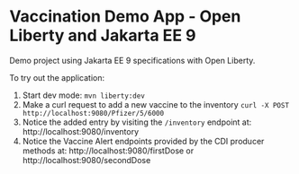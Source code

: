# Vaccination Demo App - Open Liberty and Jakarta EE 9

Demo project using Jakarta EE 9 specifications with Open Liberty.

To try out the application:
1. Start dev mode: `mvn liberty:dev`
2. Make a curl request to add a new vaccine to the inventory `curl -X POST http://localhost:9080/Pfizer/5/6000`
3. Notice the added entry by visiting the `/inventory` endpoint at: http://localhost:9080/inventory
4. Notice the Vaccine Alert endpoints provided by the CDI producer methods at: http://localhost:9080/firstDose or http://localhost:9080/secondDose